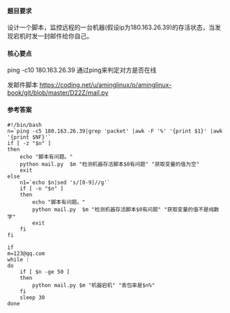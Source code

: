 #### 题目要求
 设计一个脚本，监控远程的一台机器(假设ip为180.163.26.39)的存活状态，当发现宕机时发一封邮件给你自己。

#### 核心要点
 ping -c10 180.163.26.39 通过ping来判定对方是否在线

 发邮件脚本 https://coding.net/u/aminglinux/p/aminglinux-book/git/blob/master/D22Z/mail.py

#### 参考答案
```
#!/bin/bash
n=`ping -c5 180.163.26.39|grep 'packet' |awk -F '%' '{print $1}' |awk '{print $NF}'`
if [ -z "$n" ]
then
    echo "脚本有问题。"
    python mail.py  $m "检测机器存活脚本$0有问题" "获取变量的值为空"
    exit
else
    n1=`echo $n|sed 's/[0-9]//g'`
    if [ -n "$n" ]
    then
        echo "脚本有问题。"
        python mail.py  $m "检测机器存活脚本$0有问题" "获取变量的值不是纯数字"
        exit 
    fi
fi

if 
m=123@qq.com
while :
do
    if [ $n -ge 50 ]
    then
    	python mail.py $m "机器宕机" "丢包率是$n%"
    fi
    sleep 30
done

```